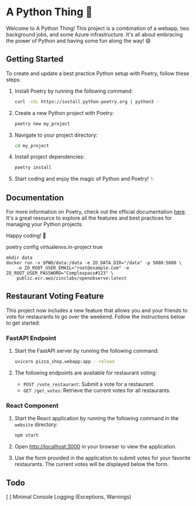 # A Python Thing 🐍

Welcome to A Python Thing! This project is a combination of a webapp, two background jobs, and some Azure infrastructure. It's all about embracing the power of Python and having some fun along the way! 😄

## Getting Started

To create and update a best practice Python setup with Poetry, follow these steps:

1. Install Poetry by running the following command:
   ```bash
   curl -sSL https://install.python-poetry.org | python3 -
   ```

2. Create a new Python project with Poetry:
   ```bash
   poetry new my_project
   ```

3. Navigate to your project directory:
   ```bash
   cd my_project
   ```

4. Install project dependencies:
   ```bash
   poetry install
   ```

5. Start coding and enjoy the magic of Python and Poetry! ✨

## Documentation

For more information on Poetry, check out the official documentation [here](https://python-poetry.org/docs/). It's a great resource to explore all the features and best practices for managing your Python projects.

Happy coding! 🚀

poetry config virtualenvs.in-project true

```shell
mkdir data
docker run -v $PWD/data:/data -e ZO_DATA_DIR="/data" -p 5080:5080 \
    -e ZO_ROOT_USER_EMAIL="root@example.com" -e ZO_ROOT_USER_PASSWORD="Complexpass#123" \
    public.ecr.aws/zinclabs/openobserve:latest
```

## Restaurant Voting Feature

This project now includes a new feature that allows you and your friends to vote for restaurants to go over the weekend. Follow the instructions below to get started:

### FastAPI Endpoint

1. Start the FastAPI server by running the following command:
   ```bash
   uvicorn pizza_shop.webapp:app --reload
   ```

2. The following endpoints are available for restaurant voting:
   - `POST /vote_restaurant`: Submit a vote for a restaurant.
   - `GET /get_votes`: Retrieve the current votes for all restaurants.

### React Component

1. Start the React application by running the following command in the `website` directory:
   ```bash
   npm start
   ```

2. Open [http://localhost:3000](http://localhost:3000) in your browser to view the application.

3. Use the form provided in the application to submit votes for your favorite restaurants. The current votes will be displayed below the form.

## Todo
[ ] Minimal Console Logging (Exceptions, Warnings)
